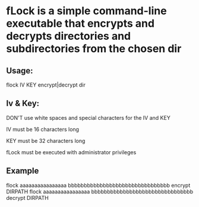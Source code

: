 # fLock is a simple command-line executable that encrypts and decrypts directories and subdirectories from the chosen dir

## Usage:
flock IV KEY encrypt|decrypt dir

## Iv & Key:
DON'T use white spaces and special characters for the IV and KEY

IV must be 16 characters long

KEY must be 32 characters long

fLock must be executed with administrator privileges

## Example 
flock aaaaaaaaaaaaaaaa bbbbbbbbbbbbbbbbbbbbbbbbbbbbbbbb encrypt DIRPATH
flock aaaaaaaaaaaaaaaa bbbbbbbbbbbbbbbbbbbbbbbbbbbbbbbb decrypt DIRPATH
